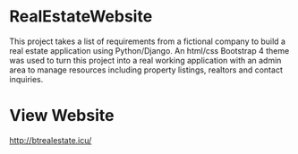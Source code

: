 # RealEstateWebsite

This project takes a list of requirements from a fictional company to build a real estate application using Python/Django. An html/css Bootstrap 4 theme was used to turn this project into a real working application with an admin area to manage resources including property listings, realtors and contact inquiries.

# View Website
http://btrealestate.icu/

